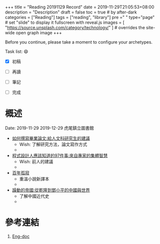 +++
title = "Reading 20191129 Record"
date = 2019-11-29T21:05:53+08:00
description = "Description"
draft = false
toc = true  # by after-dark
categories = ["Reading"]
tags = ["reading", "library"]
pre ="<i class='fa fa-file'></i> "
type="page" # set "slide" to display it fullscreen with reveal.js
images = [
  "https://source.unsplash.com/category/technology/"
] # overrides the site-wide open graph image
+++

Before you continue, please take a moment to configure your archetypes.


<!--more-->

Task list: :smile:

- [x] 初稿
- [ ] 再讀
- [ ] 筆記
- [ ] 完成


# 概述
    
Date: 2019-11-29 2019-12-29  虎尾鎮立圖書館

* [如何撰寫畢業論文:給人文科研究生的建議](http://library.ylccb.gov.tw/bookDetail.do?id=575613)
    * Wish: 了解研究方法，論文寫作方式
    *
* [程式設計人應該知道的97件事:來自專家的集體智慧](http://library.ylccb.gov.tw/bookDetail.do?id=442458)
    * Wish: 前人的建議
    *
* [百年孤寂](http://library.ylccb.gov.tw/bookDetail.do?id=536373)
    * 重溫小說新譯本
    *
* [躁動的帝國:從乾隆到鄧小平的中國與世界](http://library.ylccb.gov.tw/bookDetail.do?id=398993)
    * 了解中國近代史
    *     


# 參考連結

1. [Eng-doc](http://daringfireball.net/projects/markdown/syntax)


[google]: https://www.google.com "Search Engine"
